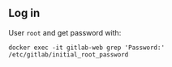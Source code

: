 ## Log in
User `root` and get password with:
```shell
docker exec -it gitlab-web grep 'Password:' /etc/gitlab/initial_root_password
```
